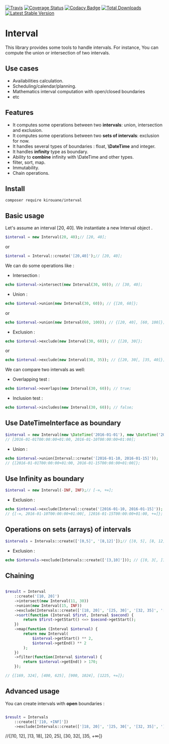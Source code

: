 [![Travis](https://img.shields.io/travis/Kirouane/interval/master.svg)](http://travis-ci.org/Kirouane/interval)
[![Coverage Status](https://coveralls.io/repos/github/Kirouane/interval/badge.svg)](https://coveralls.io/github/Kirouane/interval?branch=develop)
[![Codacy Badge](https://api.codacy.com/project/badge/Grade/783c18637e574894bc6a37e1c5c75e93)](https://www.codacy.com/app/Kirouane/interval?utm_source=github.com&amp;utm_medium=referral&amp;utm_content=Kirouane/interval&amp;utm_campaign=Badge_Grade)
[![Total Downloads](https://poser.pugx.org/kirouane/interval/downloads)](https://packagist.org/packages/kirouane/interval)
[![Latest Stable Version](https://poser.pugx.org/kirouane/interval/v/stable)](https://packagist.org/packages/kirouane/interval)

Interval
======

This library provides some tools to handle intervals. For instance, You can compute the union or intersection of two intervals.

Use cases
------
* Availabilities calculation.
* Scheduling/calendar/planning.
* Mathematics interval computation with open/closed boundaries
* etc

Features
------

* It computes some operations between two **intervals**: union, intersection and exclusion.
* It computes some operations between two **sets of intervals**: exclusion for now.
* It handles several types of boundaries : float, **\DateTime** and integer. 
* It handles **infinity** type as boundary.
* Ability to **combine** infinity with \DateTime and other types.
* filter, sort, map.
* Immutability.
* Chain operations.

Install
------

`composer require kirouane/interval`



Basic usage
---------

Let's assume an interval [20, 40].
We instantiate a new Interval object .

```php
$interval = new Interval(20, 40);// [20, 40];
```

or

```php
$interval = Interval::create('[20,40]');// [20, 40];
```


We can do some operations like : 
* Intersection : 

```php
echo $interval->intersect(new Interval(30, 60)); // [30, 40];
```

* Union : 

```php
echo $interval->union(new Interval(30, 60)); // {[20, 60]};
```

or

```php
echo $interval->union(new Interval(60, 100)); // {[20, 40], [60, 100]};
```

* Exclusion : 

```php
echo $interval->exclude(new Interval(30, 60)); // {[20, 30[};
```

or

```php
echo $interval->exclude(new Interval(30, 35)); // {[20, 30[, ]35, 40]};
```

We can compare two intervals as well: 
* Overlapping test : 

```php
echo $interval->overlaps(new Interval(30, 60)); // true;
```

* Inclusion test : 

```php
echo $interval->includes(new Interval(30, 60)); // false;
```
Use DateTimeInterface as boundary
---------

```php
$interval = new Interval(new \DateTime('2016-01-01'), new \DateTime('2016-01-10'));
// [2016-01-01T00:00:00+01:00, 2016-01-10T00:00:00+01:00];
```

* Union : 

```php
echo $interval->union(Interval::create('[2016-01-10, 2016-01-15]')); 
// {[2016-01-01T00:00:00+01:00, 2016-01-15T00:00:00+01:00]};
```

Use Infinity as boundary
---------

```php
$interval = new Interval(-INF, INF);// [-∞, +∞];
```

* Exclusion : 

```php
echo $interval->exclude(Interval::create('[2016-01-10, 2016-01-15]')); 
// {[-∞, 2016-01-10T00:00:00+01:00[, ]2016-01-15T00:00:00+01:00, +∞]};
```

Operations on sets (arrays) of intervals
---------

```php
$intervals = Intervals::create(['[0,5]', '[8,12]']);// {[0, 5], [8, 12]};
```

* Exclusion : 

```php
echo $intervals->exclude(Intervals::create(['[3,10]'])); // {[0, 3[, ]10, 12]};
```

Chaining
---------

```php

$result = Interval
    ::create('[10, 20]')
    ->intersect(new Interval(11, 30))
    ->union(new Interval(15, INF))
    ->exclude(Intervals::create(['[18, 20]', '[25, 30]', '[32, 35]', '[12, 13]']))
    ->sort(function (Interval $first, Interval $second) {
        return $first->getStart() <=> $second->getStart();
    })
    ->map(function (Interval $interval) {
        return new Interval(
            $interval->getStart() ** 2,
            $interval->getEnd() ** 2
        );
    })
    ->filter(function(Interval $interval) {
        return $interval->getEnd() > 170;
    }); 

// {[169, 324], [400, 625], [900, 1024], [1225, +∞]};
```

Advanced usage
---------

You can create intervals with **open** boundaries : 

```php

$result = Intervals
    ::create([']10, +INF]'])
    ->exclude(Intervals::create([']18, 20]', ']25, 30[', '[32, 35]', ']12, 13]']));

```

//{]10, 12], ]13, 18], ]20, 25], [30, 32[, ]35, +∞]}

